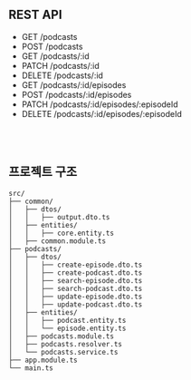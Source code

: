 ## REST API

- GET /podcasts
- POST /podcasts
- GET /podcasts/:id
- PATCH /podcasts/:id
- DELETE /podcasts/:id
- GET /podcasts/:id/episodes
- POST /podcasts/:id/episodes
- PATCH /podcasts/:id/episodes/:episodeId
- DELETE /podcasts/:id/episodes/:episodeId

<br/><br/>

## 프로젝트 구조

```
src/
├── common/
│   ├── dtos/
│   │   ├── output.dto.ts
│   ├── entities/
│   │   ├── core.entity.ts
│   ├── common.module.ts
├── podcasts/
│   ├── dtos/
│   │   ├── create-episode.dto.ts
│   │   ├── create-podcast.dto.ts
│   │   ├── search-episode.dto.ts
│   │   ├── search-podcast.dto.ts
│   │   ├── update-episode.dto.ts
│   │   ├── update-podcast.dto.ts
│   ├── entities/
│   │   ├── podcast.entity.ts
│   │   └── episode.entity.ts
│   ├── podcasts.module.ts
│   ├── podcasts.resolver.ts
│   └── podcasts.service.ts
├── app.module.ts
└── main.ts
```
